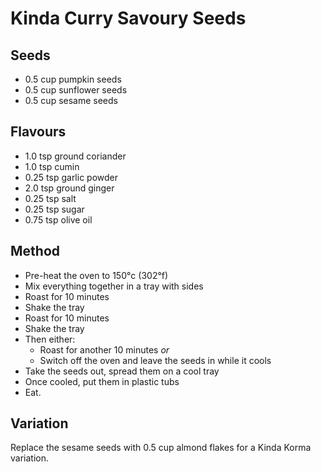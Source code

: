Kinda Curry Savoury Seeds
===

Seeds
---

  * 0.5 cup pumpkin seeds
  * 0.5 cup sunflower seeds
  * 0.5 cup sesame seeds

Flavours
---

  * 1.0  tsp ground coriander
  * 1.0  tsp cumin
  * 0.25 tsp garlic powder
  * 2.0  tsp ground ginger
  * 0.25 tsp salt
  * 0.25 tsp sugar
  * 0.75 tsp olive oil

Method
---

  * Pre-heat the oven to 150°c (302°f)
  * Mix everything together in a tray with sides
  * Roast for 10 minutes
  * Shake the tray
  * Roast for 10 minutes
  * Shake the tray
  * Then either:
    * Roast for another 10 minutes *or*
    * Switch off the oven and leave the seeds in while it cools
  * Take the seeds out, spread them on a cool tray
  * Once cooled, put them in plastic tubs
  * Eat.

Variation
---

Replace the sesame seeds with 0.5 cup almond flakes for a Kinda Korma variation.